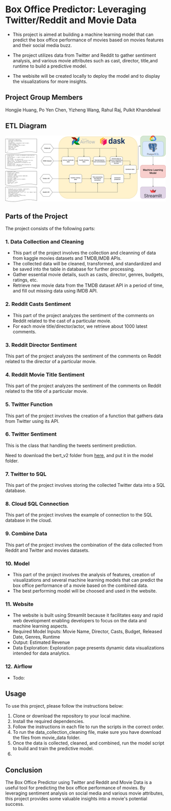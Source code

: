 # Box Office Predictor: Leveraging Twitter/Reddit and Movie Data

- This project is aimed at building a machine learning model that can predict the box office performance of movies based on movies features and their social media buzz. 

- The project utilizes data from Twitter and Reddit to gather sentiment analysis, and various movie attributes such as cast, director, title,and runtime to build a predictive model.

- The webisite will be created locally to deploy the model and to display the visualizations for more insights.
## Project Group Members
Hongjie Huang, Po Yen Chen, Yizheng Wang, Rahul Raj, Pulkit Khandelwal

## ETL Diagram
![image](/photo/box_office_etl.png)

## Parts of the Project

The project consists of the following parts:

### 1. Data Collection and Cleaning

- This part of the project involves the collection and cleanning of data from kaggle movies datasets and TMDB,IMDB APIs. 
- The collected data will be cleaned, transformed, and standardized and be saved into the table in database for further processing.
- Gather essential movie details, such as casts, director, genres, budgets, ratings, etc.
- Retrieve new movie data from the TMDB dataset API in a period of time, and fill out missing data using IMDB API.

### 2. Reddit Casts Sentiment

- This part of the project analyzes the sentiment of the comments on Reddit related to the cast of a particular movie.
- For each movie title/director/actor, we retrieve about 1000 latest comments. 
### 3. Reddit Director Sentiment

This part of the project analyzes the sentiment of the comments on Reddit related to the director of a particular movie.

### 4. Reddit Movie Title Sentiment

This part of the project analyzes the sentiment of the comments on Reddit related to the title of a particular movie.

### 5. Twitter Function

This part of the project involves the creation of a function that gathers data from Twitter using its API.

### 6. Twitter Sentiment

This is the class that handling the tweets sentiment prediction.

Need to download the bert_v2 folder from [here](https://drive.google.com/drive/folders/1C_b4g5G_eSZzA97pGpyvhM0x6AxLExI2?usp=sharing), and put it in the model folder.

### 7. Twitter to SQL

This part of the project involves storing the collected Twitter data into a SQL database.

### 8. Cloud SQL Connection

This part of the project involves the example of connection to the SQL database in the cloud.

### 9. Combine Data

This part of the project involves the combination of the data collected from Reddit and Twitter and movies datasets.

### 10. Model

- This part of the project involves the analysis of features, creation of visualizations and several machine learning models that can predict the box office performance of a movie based on the combined data.
- The best performing model will be choosed and used in the website.

### 11. Website
- The website is built using Streamlit because it facilitates easy and rapid web development enabling developers to focus on the data and machine learning aspects.
- Required Model Inputs: Movie Name, Director, Casts, Budget, Released Date, Genres, Runtime
- Output: Estimated Revenue
- Data Exploration: Exploration page presents dynamic data visualizations intended for data analytics.

### 12. Airflow
- Todo: 

## Usage

To use this project, please follow the instructions below:

1. Clone or download the repository to your local machine.
2. Install the required dependencies.
3. Follow the instructions in each file to run the scripts in the correct order.
4. To run the data_collection_cleaning file, make sure you have download the files from movie_data folder.
5. Once the data is collected, cleaned, and combined, run the model script to build and train the predictive model.
5. 

## Conclusion

The Box Office Predictor using Twitter and Reddit and Movie Data is a useful tool for predicting the box office performance of movies. By leveraging sentiment analysis on social media and various movie attributes, this project provides some valuable insights into a movie's potential success.
